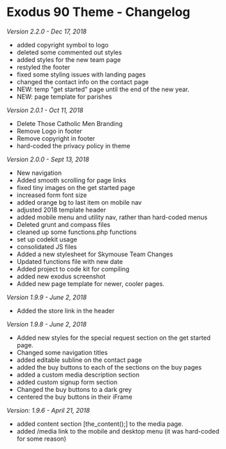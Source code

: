 # Exodus 90 Theme - Changelog

*Version 2.2.0 - Dec 17, 2018*

- added copyright symbol to logo
- deleted some commented out styles
- added styles for the new team page
- restyled the footer
- fixed some styling issues with landing pages
- changed the contact info on the contact page
- NEW: temp "get started" page until the end of the new year.
- NEW: page template for parishes

*Version 2.0.1 - Oct 11, 2018*

- Delete Those Catholic Men Branding
- Remove Logo in footer
- Remove copyright in footer
- hard-coded the privacy policy in theme

*Version 2.0.0 - Sept 13, 2018*

- New navigation
- Added smooth scrolling for page links
- fixed tiny images on the get started page
- increased form font size
- added orange bg to last item on mobile nav
- adjusted 2018 template header
- added mobile menu and utility nav, rather than hard-coded menus
- Deleted grunt and compass files
- cleaned up some functions.php functions
- set up codekit usage
- consolidated JS files
- Added a new stylesheet for Skymouse Team Changes
- Updated functions file with new date
- Added project to code kit for compiling
- added new exodus screenshot
- Added new page template for newer, cooler pages.

*Version 1.9.9 - June 2, 2018*

- Added the store link in the header

*Version 1.9.8 - June 2, 2018*

- Added new styles for the special request section on the get started page.
- Changed some navigation titles
- added editable subline on the contact page
- added the buy buttons to each of the sections on the buy pages
- added a custom media description section
- added  custom signup form section
- Changed the buy buttons to a dark grey
- centered the buy buttons in their iFrame

*Version: 1.9.6 - April 21, 2018*

- added content section [the_content();] to the media page.
- added /media link to the mobile and desktop menu (it was hard-coded for some reason)